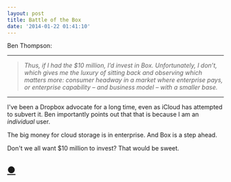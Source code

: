 ```yaml
---
layout: post
title: Battle of the Box
date: '2014-01-22 01:41:10'
---
```


<p>Ben Thompson:</p>

<hr />

<blockquote>
  <p><em>Thus, if I had the $10 million, I’d invest in Box. Unfortunately, I don’t, which gives me the luxury of sitting back and observing which matters more: consumer headway in a market where enterprise pays, or enterprise capability – and business model – with a smaller base.</em></p>
</blockquote>

<hr />

<p>I've been a Dropbox advocate for a long time, even as iCloud has attempted to subvert it. Ben importantly points out that that is because I am an <em>individual</em> user. </p>

<p>The big money for cloud storage is in enterprise. And Box is a step ahead. </p>

<p>Don't we all want $10 million to invest? That would be sweet.</p>

<h2 id="httpthenewsprintcoblogbattleofthebox"><a href="http://thenewsprint.co/blog/battle-of-the-box">●</a></h2>